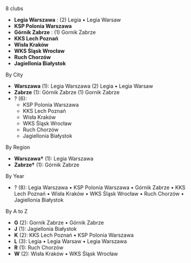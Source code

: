8 clubs

- **Legia Warszawa** : (2) Legia • Legia Warsaw
- **KSP Polonia Warszawa**
- **Górnik Zabrze** : (1) Gornik Zabrze
- **KKS Lech Poznań**
- **Wisła Kraków**
- **WKS Śląsk Wrocław**
- **Ruch Chorzów**
- **Jagiellonia Białystok**




By City

- **Warszawa** (1): Legia Warszawa  (2) Legia • Legia Warsaw
- **Zabrze** (1): Górnik Zabrze  (1) Gornik Zabrze
- ? (6): 
  - KSP Polonia Warszawa 
  - KKS Lech Poznań 
  - Wisła Kraków 
  - WKS Śląsk Wrocław 
  - Ruch Chorzów 
  - Jagiellonia Białystok 




By Region

- **Warszawa†** (1):   Legia Warszawa
- **Zabrze†** (1):   Górnik Zabrze




By Year

- ? (8):   Legia Warszawa • KSP Polonia Warszawa • Górnik Zabrze • KKS Lech Poznań • Wisła Kraków • WKS Śląsk Wrocław • Ruch Chorzów • Jagiellonia Białystok






By A to Z

- **G** (2): Gornik Zabrze • Górnik Zabrze
- **J** (1): Jagiellonia Białystok
- **K** (2): KKS Lech Poznań • KSP Polonia Warszawa
- **L** (3): Legia • Legia Warsaw • Legia Warszawa
- **R** (1): Ruch Chorzów
- **W** (2): Wisła Kraków • WKS Śląsk Wrocław




